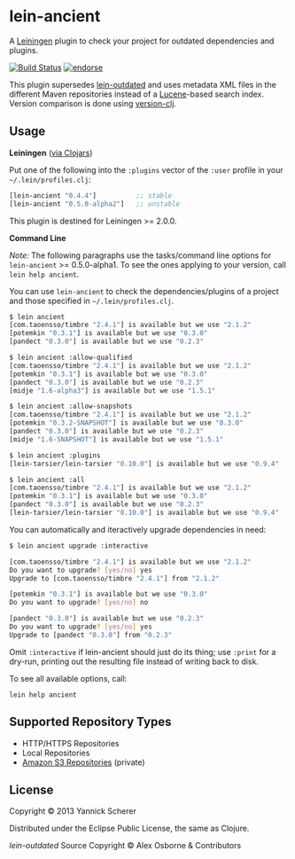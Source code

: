 # lein-ancient

A [Leiningen](https://github.com/technomancy/leiningen) plugin to check your project for outdated
dependencies and plugins. 

[![Build Status](https://travis-ci.org/xsc/lein-ancient.png)](https://travis-ci.org/xsc/lein-ancient)
[![endorse](https://api.coderwall.com/xsc/endorsecount.png)](https://coderwall.com/xsc)

This plugin supersedes [lein-outdated](https://github.com/ato/lein-outdated) and uses metadata
XML files in the different Maven repositories instead of a [Lucene](http://lucene.apache.org/core/)-based
search index. Version comparison is done using [version-clj](https://github.com/xsc/version-clj).

## Usage

__Leiningen__ ([via Clojars](https://clojars.org/lein-ancient))

Put one of the following into the `:plugins` vector of the `:user` profile in your `~/.lein/profiles.clj`:

```clojure
[lein-ancient "0.4.4"]          ;; stable
[lein-ancient "0.5.0-alpha2"]   ;; unstable
```

This plugin is destined for Leiningen >= 2.0.0.

__Command Line__

_Note:_ The following paragraphs use the tasks/command line options for `lein-ancient` >= 0.5.0-alpha1. To
see the ones applying to your version, call `lein help ancient`.

You can use `lein-ancient` to check the dependencies/plugins of a project and those specified
in `~/.lein/profiles.clj`.

```bash
$ lein ancient
[com.taoensso/timbre "2.4.1"] is available but we use "2.1.2"
[potemkin "0.3.1"] is available but we use "0.3.0"
[pandect "0.3.0"] is available but we use "0.2.3"

$ lein ancient :allow-qualified
[com.taoensso/timbre "2.4.1"] is available but we use "2.1.2"
[potemkin "0.3.1"] is available but we use "0.3.0"
[pandect "0.3.0"] is available but we use "0.2.3"
[midje "1.6-alpha3"] is available but we use "1.5.1"

$ lein ancient :allow-snapshots
[com.taoensso/timbre "2.4.1"] is available but we use "2.1.2"
[potemkin "0.3.2-SNAPSHOT"] is available but we use "0.3.0"
[pandect "0.3.0"] is available but we use "0.2.3"
[midje "1.6-SNAPSHOT"] is available but we use "1.5.1"

$ lein ancient :plugins
[lein-tarsier/lein-tarsier "0.10.0"] is available but we use "0.9.4"

$ lein ancient :all
[com.taoensso/timbre "2.4.1"] is available but we use "2.1.2"
[potemkin "0.3.1"] is available but we use "0.3.0"
[pandect "0.3.0"] is available but we use "0.2.3"
[lein-tarsier/lein-tarsier "0.10.0"] is available but we use "0.9.4"
```

You can automatically and iteractively upgrade dependencies in need:

```bash
$ lein ancient upgrade :interactive

[com.taoensso/timbre "2.4.1"] is available but we use "2.1.2"
Do you want to upgrade? [yes/no] yes
Upgrade to [com.taoensso/timbre "2.4.1"] from "2.1.2"

[potemkin "0.3.1"] is available but we use "0.3.0"
Do you want to upgrade? [yes/no] no

[pandect "0.3.0"] is available but we use "0.2.3"
Do you want to upgrade? [yes/no] yes
Upgrade to [pandect "0.3.0"] from "0.2.3"
```

Omit `:interactive` if lein-ancient should just do its thing; use `:print` for a dry-run, 
printing out the resulting file instead of writing back to disk.

To see all available options, call:

```lein help ancient```

## Supported Repository Types

- HTTP/HTTPS Repositories
- Local Repositories
- [Amazon S3 Repositories](https://github.com/technomancy/s3-wagon-private) (private)

## License

Copyright &copy; 2013 Yannick Scherer

Distributed under the Eclipse Public License, the same as Clojure.

_lein-outdated_ Source Copyright &copy; Alex Osborne &amp; Contributors
